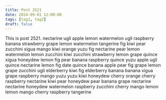 ```yaml
---
title: Post 2521
date: 2024-09-01 12:00:00
tags: [tag1, tag2]
draft: false
---
```

This is post 2521.
nectarine
ugli
apple
lemon
watermelon
ugli
raspberry
banana
strawberry
grape
lemon
watermelon
tangerine
fig
kiwi
pear
zucchini
xigua
mango
kiwi
orange
yuzu
fig
nectarine
pear
lemon
watermelon
lemon
zucchini
kiwi
zucchini
strawberry
lemon
grape
quince
xigua
honeydew
lemon
fig
pear
banana
raspberry
quince
yuzu
apple
ugli
quince
nectarine
lemon
fig
date
quince
banana
apple
pear
fig
grape
lemon
grape
zucchini
ugli
elderberry
kiwi
fig
elderberry
banana
banana
xigua
grape
raspberry
mango
yuzu
yuzu
kiwi
honeydew
cherry
orange
cherry
raspberry
nectarine
kiwi
pear
honeydew
pear
banana
grape
nectarine
nectarine
honeydew
watermelon
raspberry
zucchini
cherry
mango
lemon
lemon
mango
cherry
raspberry
tangerine
